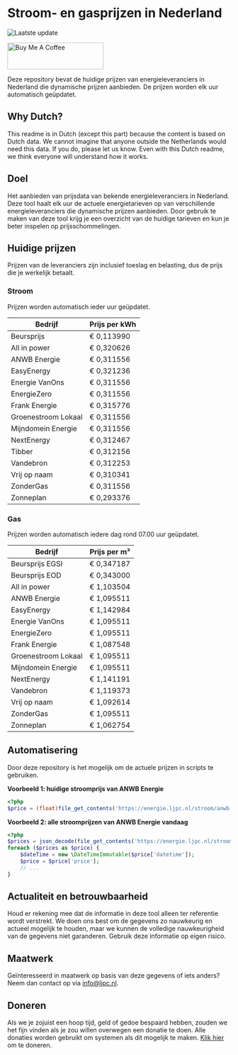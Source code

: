 # Stroom- en gasprijzen in Nederland

![Laatste update](https://img.shields.io/badge/laatste%20update-2023--05--11%2022%3A00%20CET-brightgreen)

<a href="https://www.buymeacoffee.com/Lars-" target="_blank"><img src="https://cdn.buymeacoffee.com/buttons/v2/default-orange.png" alt="Buy Me A Coffee" height="60" style="height: 60px !important;width: 217px !important;" ></a>

Deze repository bevat de huidige prijzen van energieleveranciers in Nederland die dynamische prijzen aanbieden. De prijzen worden elk uur automatisch geüpdatet.

## Why Dutch?

This readme is in Dutch (except this part) because the content is based on Dutch data. We cannot imagine that anyone outside the Netherlands would need this data. If you do, please let us know. Even with this Dutch readme, we think
everyone will understand how it works.

## Doel

Het aanbieden van prijsdata van bekende energieleveranciers in Nederland. Deze tool haalt elk uur de actuele energietarieven op van verschillende energieleveranciers die dynamische prijzen aanbieden. Door gebruik te maken van deze tool
krijg je een overzicht van de huidige tarieven en kun je beter inspelen op prijsschommelingen.

## Huidige prijzen

Prijzen van de leveranciers zijn inclusief toeslag en belasting, dus de prijs die je werkelijk betaalt.

### Stroom

Prijzen worden automatisch ieder uur geüpdatet.

 Bedrijf | Prijs per kWh 
---------|---------------
Beursprijs | € 0,113990
All in power | € 0,320626
ANWB Energie | € 0,311556
EasyEnergy | € 0,321236
Energie VanOns | € 0,311556
EnergieZero | € 0,311556
Frank Energie | € 0,315776
Groenestroom Lokaal | € 0,311556
Mijndomein Energie | € 0,311556
NextEnergy | € 0,312467
Tibber | € 0,312156
Vandebron | € 0,312253
Vrij op naam | € 0,310341
ZonderGas | € 0,311556
Zonneplan | € 0,293376


### Gas

Prijzen worden automatisch iedere dag rond 07.00 uur geüpdatet.

 Bedrijf | Prijs per m³ 
---------|--------------
Beursprijs EGSI | € 0,347187
Beursprijs EOD | € 0,343000
All in power | € 1,103504
ANWB Energie | € 1,095511
EasyEnergy | € 1,142984
Energie VanOns | € 1,095511
EnergieZero | € 1,095511
Frank Energie | € 1,087548
Groenestroom Lokaal | € 1,095511
Mijndomein Energie | € 1,095511
NextEnergy | € 1,141191
Vandebron | € 1,119373
Vrij op naam | € 1,092614
ZonderGas | € 1,095511
Zonneplan | € 1,062754


## Automatisering

Door deze repository is het mogelijk om de actuele prijzen in scripts te gebruiken.

**Voorbeeld 1: huidige stroomprijs van ANWB Energie**

```php
<?php
$price = (float)file_get_contents('https://energie.ljpc.nl/stroom/anwb-energie-nu.txt');

```

**Voorbeeld 2: alle stroomprijzen van ANWB Energie vandaag**

```php
<?php
$prices = json_decode(file_get_contents('https://energie.ljpc.nl/stroom/all-in-power-vandaag.json'),true);
foreach ($prices as $price) {
    $dateTime = new \DateTimeImmutable($price['datetime']);
    $price = $price['price'];
    // ...
}
```

## Actualiteit en betrouwbaarheid

Houd er rekening mee dat de informatie in deze tool alleen ter referentie wordt verstrekt. We doen ons best om de gegevens zo nauwkeurig en actueel mogelijk te houden, maar we kunnen de volledige nauwkeurigheid van de gegevens niet
garanderen. Gebruik deze informatie op eigen risico.

## Maatwerk

Geïnteresseerd in maatwerk op basis van deze gegevens of iets anders? Neem dan contact op
via [info@ljpc.nl](mailto:info@ljpc.nl?subject=Energie%20prijzen).

## Doneren

Als we je zojuist een hoop tijd, geld of gedoe bespaard hebben, zouden we het fijn vinden als je zou willen overwegen een
donatie te doen. Alle donaties worden gebruikt om systemen als dit mogelijk te
maken. [Klik hier](https://www.buymeacoffee.com/Lars-) om te doneren.
